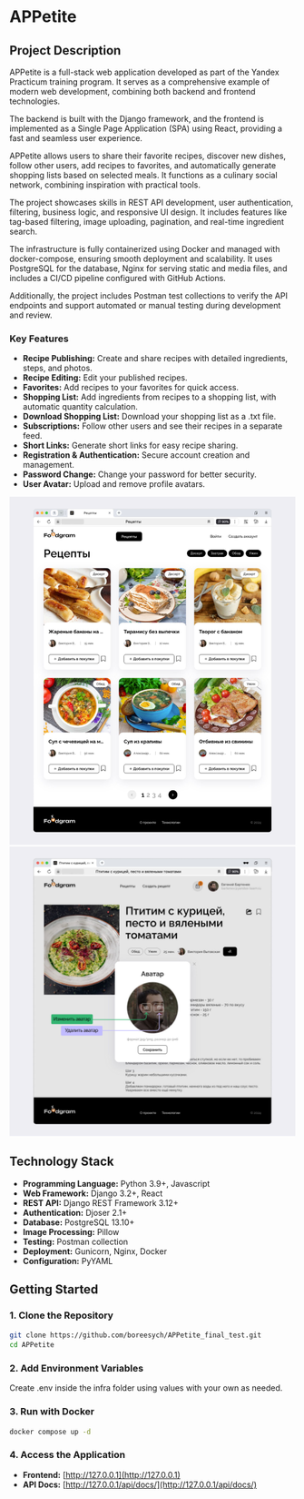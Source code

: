 # APPetite

## Project Description

APPetite is a full-stack web application developed as part of the Yandex Practicum training program. It serves as a comprehensive example of modern web development, combining both backend and frontend technologies.

The backend is built with the Django framework, and the frontend is implemented as a Single Page Application (SPA) using React, providing a fast and seamless user experience.

APPetite allows users to share their favorite recipes, discover new dishes, follow other users, add recipes to favorites, and automatically generate shopping lists based on selected meals. It functions as a culinary social network, combining inspiration with practical tools.

The project showcases skills in REST API development, user authentication, filtering, business logic, and responsive UI design. It includes features like tag-based filtering, image uploading, pagination, and real-time ingredient search.

The infrastructure is fully containerized using Docker and managed with docker-compose, ensuring smooth deployment and scalability. It uses PostgreSQL for the database, Nginx for serving static and media files, and includes a CI/CD pipeline configured with GitHub Actions.

Additionally, the project includes Postman test collections to verify the API endpoints and support automated or manual testing during development and review.


### Key Features

- **Recipe Publishing:** Create and share recipes with detailed ingredients, steps, and photos.
- **Recipe Editing:** Edit your published recipes.
- **Favorites:** Add recipes to your favorites for quick access.
- **Shopping List:** Add ingredients from recipes to a shopping list, with automatic quantity calculation.
- **Download Shopping List:** Download your shopping list as a .txt file.
- **Subscriptions:** Follow other users and see their recipes in a separate feed.
- **Short Links:** Generate short links for easy recipe sharing.
- **Registration & Authentication:** Secure account creation and management.
- **Password Change:** Change your password for better security.
- **User Avatar:** Upload and remove profile avatars.


![Screenshots](docs/image_1711954469.png)
![Screenshots](docs/image_1711954888.png)

## Technology Stack

- **Programming Language:** Python 3.9+, Javascript
- **Web Framework:** Django 3.2+, React
- **REST API:** Django REST Framework 3.12+
- **Authentication:** Djoser 2.1+
- **Database:** PostgreSQL 13.10+
- **Image Processing:** Pillow
- **Testing:** Postman collection
- **Deployment:** Gunicorn, Nginx, Docker
- **Configuration:** PyYAML

## Getting Started

### 1. Clone the Repository

```bash
git clone https://github.com/boreesych/APPetite_final_test.git
cd APPetite
```

### 2. Add Environment Variables

Create .env inside the infra folder using values with your own as needed.

### 3. Run with Docker

```bash
docker compose up -d
```

### 4. Access the Application

- **Frontend:** [http://127.0.0.1](http://127.0.0.1)
- **API Docs:** [http://127.0.0.1/api/docs/](http://127.0.0.1/api/docs/)
